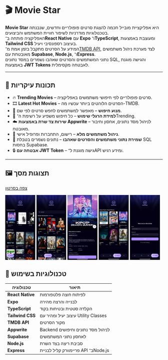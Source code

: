 # 🎬 Movie Star

**Movie Star** היא אפליקציית מובייל חכמה להצגת סרטים פופולריים וחדשים, שנבנתה בטכנולוגיות מודרניות לשיפור חוויית המשתמש והביצועים.  
האפליקציה פותחה ב־**React Native** עם **Expo** ו־**TypeScript**, ומעוצבת באמצעות **Tailwind CSS** בעיצוב רספונסיבי ויעיל.  
המידע על הסרטים מתקבל בזמן אמת מ־[TMDB API](https://www.themoviedb.org/documentation/api), לצד מערכת ניהול משתמשים מאובטחת עם **Supabase**, **Node.js**, ו־**Express**.  
נתוני המשתמשים והסרטים שאהבו נשמרים במסד נתונים SQL, והגישה מוגנת באמצעות **JWT Tokens** לאבטחה מקסימלית.

---

## 🚀 תכונות עיקריות

- 🔥 **Trending Movies** – סרטים פופולריים לפי חיפושי משתמשים באפליקציה.
- 🎞️ **Latest Hot Movies** – הסרטים הלוהטים ביותר עכשיו מה-TMDB.
- 🔎 **מנוע חיפוש** – מאפשר למשתמשים לחפש סרטים לפי שם.
- 🧠 **למידת הרגלי שימוש** – כל חיפוש משפיע על רשימת ה־Trending.
- ☁️ **שירות צד שרת באמצעות Appwrite** – לניהול מסד נתונים, אחסון וחיבור מאובטח.
- 👤 **ניהול משתמשים מלא** – רישום, התחברות ופרופיל אישי.
- 💾 **שמירת נתוני משתמשים והסרטים שאהבו** – נתונים נשמרים בטבלת SQL בחסות Supabase.
- 🔒 **אבטחה עם JWT Token** – גישה מוגנת ל־API ומידע רגיש.

---

## 🖼️ תצוגות מסך

[צפה בסרטון](https://www.youtube.com/shorts/m52OnAwSmeQ)


<p float="left">
  <img src="./assets/screenshots/home.jpg" width="19%" />
  <img src="./assets/screenshots/search.jpg" width="19%" />
  <img src="./assets/screenshots/details.jpg" width="19%" />
  <img src="./assets/screenshots/saved.jpg" width="19%" />
  <img src="./assets/screenshots/login.jpg" width="19%" />
</p>

## 🧱 טכנולוגיות בשימוש

| טכנולוגיה       | תיאור |
|-------------------|--------|
| **React Native**  | לפיתוח חוצה פלטפורמות |
| **Expo**          | לבנייה והרצה מהירה |
| **TypeScript**    | הקלדה סטטית ובטיחות בקוד |
| **Tailwind CSS**  | עיצוב יעיל ומהיר עם Utility Classes |
| **TMDB API**      | מקור הסרטים |
| **Appwrite**      | Backend לניהול מסד נתונים וחיפושים |
| **Supabase**      | לאחסון נתוני המשתמשים |
| **Node.js**       | סביבת ריצה בצד השרת |
| **Express**       | פריימוורק קליל לבניית API ב־Node.js |




